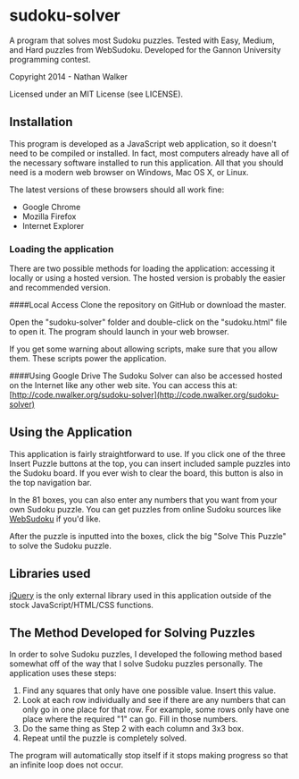 # sudoku-solver
A program that solves most Sudoku puzzles.  Tested with Easy, Medium, and Hard puzzles from WebSudoku.  Developed for the Gannon University programming contest.

Copyright 2014 - Nathan Walker

Licensed under an MIT License (see LICENSE).

## Installation
This program is developed as a JavaScript web application, so it doesn't need to be compiled or installed.  In fact, most computers already have all of the necessary software installed to run this application.  All that you should need is a modern web browser on Windows, Mac OS X, or Linux.

The latest versions of these browsers should all work fine:

* Google Chrome
* Mozilla Firefox
* Internet Explorer

### Loading the application

There are two possible methods for loading the application:  accessing it locally or using a hosted version.  The hosted version is probably the easier and recommended version.

####Local Access
Clone the repository on GitHub or download the master.

Open the "sudoku-solver" folder and double-click on the "sudoku.html" file to open it.  The program should launch in your web browser.

If you get some warning about allowing scripts, make sure that you allow them.  These scripts power the application.

####Using Google Drive
The Sudoku Solver can also be accessed hosted on the Internet like any other web site.  You can access this at: [http://code.nwalker.org/sudoku-solver](http://code.nwalker.org/sudoku-solver)

## Using the Application
This application is fairly straightforward to use.  If you click one of the three Insert Puzzle buttons at the top, you can insert included sample puzzles into the Sudoku board.  If you ever wish to clear the board, this button is also in the top navigation bar.

In the 81 boxes, you can also enter any numbers that you want from your own Sudoku puzzle.  You can get puzzles from online Sudoku sources like [WebSudoku](http://www.websudoku.com) if you'd like.

After the puzzle is inputted into the boxes, click the big "Solve This Puzzle" to solve the Sudoku puzzle.

## Libraries used
[jQuery](http://jquery.com) is the only external library used in this application outside of the stock JavaScript/HTML/CSS functions.  

## The Method Developed for Solving Puzzles

In order to solve Sudoku puzzles, I developed the following method based somewhat off of the way that I solve Sudoku puzzles personally.  The application uses these steps:

1. Find any squares that only have one possible value.  Insert this value.
2. Look at each row individually and see if there are any numbers that can only go in one place for that row.  For example, some rows only have one place where the required "1" can go.  Fill in those numbers.
3. Do the same thing as Step 2 with each column and 3x3 box.
4. Repeat until the puzzle is completely solved.

The program will automatically stop itself if it stops making progress so that an infinite loop does not occur.


